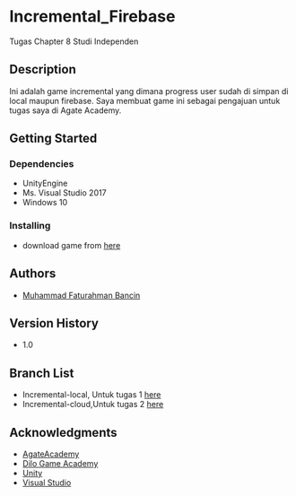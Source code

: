 # Incremental_Firebase
Tugas Chapter 8 Studi Independen

## Description
Ini adalah game incremental yang dimana progress user sudah di simpan di local maupun firebase. Saya membuat game ini sebagai pengajuan untuk tugas saya di Agate Academy.

## Getting Started

### Dependencies
* UnityEngine
* Ms. Visual Studio 2017
* Windows 10

### Installing
* download game from [here](https://github.com/Fathursyafeei/Incremental_Firebase/releases/download/1.0/Incremental.Game.apk)


## Authors
* [Muhammad Faturahman Bancin](https://www.instagram.com/art.of.fatur)

## Version History
* 1.0

## Branch List
* Incremental-local, Untuk tugas 1
  [here](https://github.com/Fathursyafeei/Incremental_Firebase/tree/Incremental_local)
* Incremental-cloud,Untuk tugas 2
  [here](https://github.com/Fathursyafeei/Incremental_Firebase/tree/Incremental_cloud)
    
## Acknowledgments
* [AgateAcademy](https://agate.id/career/agate-academy-students)
* [Dilo Game Academy](https://academy.dilo.id/)
* [Unity](https://unity.com/)
* [Visual Studio](https://visualstudio.microsoft.com/)
